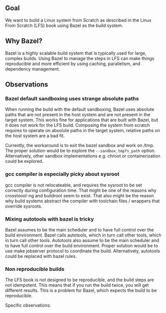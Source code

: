 ## Goal

We want to build a Linux system from Scratch as described in the Linux From Scratch (LFS) book using Bazel as the build system.

## Why Bazel?

Bazel is a highly scalable build system that is typically used for large, complex builds. Using Bazel to manage the steps in LFS can make things reproducible and more efficient by using caching, parallelism, and dependency management.


## Observations

### Bazel default sandboxing uses strange absolute paths

When running the build with the default sandboxing, Bazel uses absolute paths that are not present in the host system and are not present in the target system. This works fine for applications that are built with Bazel, but it does not work for the LFS build.
Composing the system from scratch requires to operate on absolute paths in the target system, relative paths on the host system are a bad fit.

Currently, the workaround is to exit the bazel sandbox and work on /tmp.
The proper solution would be to explore the `--sandbox_tmpfs_path` option.
Alternatively, other sandbox implementations e.g. chroot or containerization could be explored.

### gcc compiler is especially picky about sysroot

gcc compiler is not relocateable, and requires the sysroot to be set correctly during configuration time.
That might be one of the reasons why crosstoool-ng and buildroot seem to exist.
That also might be the reason why build systems abstract the compiler with toolchain files / wrappers that override sysroots.

### Mixing autotools with bazel is tricky

Bazel assumes to be the main scheduler and to have full control over the build environment.
Bazel calls autotools, which in turn call other tools, which in turn call other tools.
Autotools also assume to be the main scheduler and to have full control over the build environment.
Proper solution would be to use make jobserver protocol to coordinate the build.
Alternatively, autotools could be replaced with bazel rules.

### Non reproducible builds

The LFS book is not designed to be reproducible, and the build steps are not idempotent. This means that if you run the build twice, you will get different results. This is a problem for Bazel, which expects the build to be reproducible.

Specific observations:
